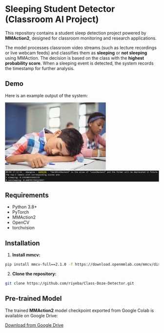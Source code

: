# Sleeping Student Detector (Classroom AI Project)

This repository contains a student sleep detection project powered by **MMAction2**, designed for classroom monitoring and research applications.

The model processes classroom video streams (such as lecture recordings or live webcam feeds) and classifies them as **sleeping** or **not sleeping** using MMAction. The decision is based on the class with the **highest probability score**. When a sleeping event is detected, the system records the timestamp for further analysis.

## Demo

Here is an example output of the system:

![Results](sleepingImage.jpg)
![Results](Results.PNG)

## Requirements

- Python 3.8+  
- PyTorch  
- MMAction2  
- OpenCV  
- torchvision

## Installation

1. **Install mmcv:**
```bash
pip install mmcv-full==2.1.0 -f https://download.openmmlab.com/mmcv/dist/cu118/torch2.1.0/index.html
```

2. **Clone the repository:**
```bash
git clone https://github.com/riyeba/Class-Doze-Detector.git
```

## Pre-trained Model

The trained **MMAction2** model checkpoint exported from Google Colab is available on Google Drive:  

[Download from Google Drive](https://drive.google.com/drive/folders/1_9qtJNLwtWeY1eeqiwECoBQb_9T4ftUY?usp=sharing)










